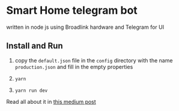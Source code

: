 # Smart Home telegram bot
written in node js using Broadlink hardware and Telegram for UI

## Install and Run
1) copy the `default.json` file in the `config` directory with the name `production.json`
and fill in the empty properties

2) `yarn`

3) `yarn run dev`

Read all about it in [this medium post](https://medium.com/@deanshub/affordable-smart-home-diy-with-js-c7d3755e8b62)
